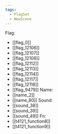 ```yaml
---
tags:
  - FlagSet
  - NewScene
---
```

Flag:
- [[flag_0]]
- [[flag_12106]]
- [[flag_12107]]
- [[flag_12108]]
- [[flag_12112]]
- [[flag_12113]]
- [[flag_12114]]
- [[flag_12117]]
- [[flag_12118]]
- [[flag_9479]]
Name:
- [[name_2]]
- [[name_80]]
Sound:
- [[sound_38]]
- [[sound_39]]
- [[sound_49]]
Fn:
- [[t4121_function8]]
- [[t4121_function9]]
